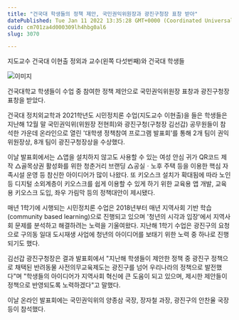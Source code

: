 ```yaml
---
title: "건국대 학생들의 정책 제안, 국민권익위원장과 광진구청장 표창 받아"
datePublished: Tue Jan 11 2022 13:35:28 GMT+0000 (Coordinated Universal Time)
cuid: cm701za4d000309lh4hbg0al6
slug: 3070

---
```



지도교수 건국대 이현출 정외과 교수(왼쪽 다섯번째)와 건국대 학생들

![이미지](https://cdn.hashnode.com/res/hashnode/image/upload/v1739252410708/db260c32-2fd1-49c4-9776-ff182e533cea.jpeg)

건국대학교 학생들이 수업 중 참여한 정책 제안으로 국민권익위원장 표창과 광진구청장 표창을 받았다.

건국대 정치외교학과 2021학년도 시민정치론 수업(지도교수 이현출)을 들은 학생들은 지난해 12월 말 국민권익위(위원장 전현희)와 광진구청(구청장 김선갑) 공무원들이 참석한 가운데 온라인으로 열린 '대학생 정책참여 프로그램 발표회'를 통해 2개 팀이 권익위원장상, 8개 팀이 광진구청장상을 수상했다.

이날 발표회에서는 △앱을 설치하지 않고도 사용할 수 있는 여성 안심 귀가 QR코드 제작 △골목상권 활성화를 위한 청춘거리 브랜딩 △공실ㆍ노후 주택 등을 이용한 핵심 자족시설 운영 등 참신한 아이디어가 많이 나왔다. 또 키오스크 설치가 확대됨에 따라 노인 등 디지털 소외계층이 키오스크를 쉽게 이용할 수 있게 하기 위한 교육용 앱 개발, 교육용 키오스크 도입, 좌우 가림막 등의 정책대안이 제시됐다.

매년 1학기에 시행되는 시민정치론 수업은 2018년부터 매년 지역사회 기반 학습(community based learning)으로 진행되고 있으며 '청년의 시각과 입장'에서 지역사회 문제를 분석하고 해결하려는 노력을 기울여왔다. 지난해 1학기 수업은 광진구의 요청으로 구의동 일대 도시재생 사업에 청년의 아이디어를 보태기 위한 노력 중 하나로 진행되기도 했다.

김선갑 광진구청장은 결과 발표회에서 "지난해 학생들이 제안한 정책 중 광진구 정책으로 채택된 반려동물 사전의무교육제도는 광진구를 넘어 우리나라의 정책으로 발전했다"며 "학생들의 아이디어가 지역사회 혁신에 큰 도움이 되고 있으며, 제시한 제안들이 정책으로 반영되도록 노력하겠다"고 말했다.

이날 온라인 발표회에는 국민권익위의 양종삼 국장, 장자철 과장, 광진구의 안찬율 국장 등이 참석했다.